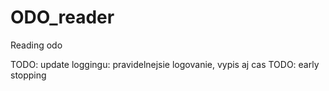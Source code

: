 # ODO_reader
Reading odo


TODO: update loggingu: pravidelnejsie logovanie, vypis aj cas
TODO: early stopping

